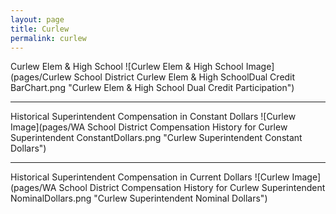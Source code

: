 ```yaml
---
layout: page
title: Curlew
permalink: curlew
---
```



Curlew Elem & High School
![Curlew Elem & High School Image](pages/Curlew School District Curlew Elem & High SchoolDual Credit BarChart.png "Curlew Elem & High School Dual Credit Participation")

___

Historical Superintendent Compensation in Constant Dollars
![Curlew Image](pages/WA School District Compensation History for Curlew Superintendent ConstantDollars.png "Curlew Superintendent Constant Dollars")

___

Historical Superintendent Compensation in Current Dollars
![Curlew Image](pages/WA School District Compensation History for Curlew Superintendent NominalDollars.png "Curlew Superintendent Nominal Dollars")